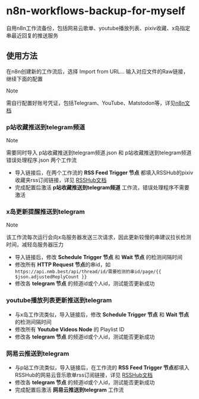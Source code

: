 # n8n-workflows-backup-for-myself

 自用n8n工作流备份，包括网易云歌单、youtube播放列表、pixiv收藏、x岛指定串最近回复的推送服务
 
## 使用方法
在n8n创建新的工作流后，选择 Import from URL... 输入对应文件的Raw链接，继续下面的配置
> [!NOTE]
> 需自行配置好账号凭证，包括Telegram、YouTube、Matstodon等，详见[n8n文档](https://docs.n8n.io/integrations/builtin/credentials/ "n8n文档")

### p站收藏推送到telegram频道
> [!NOTE]
> 需要同时导入 p站收藏推送到telegram频道.json 和 p站收藏推送到telegram频道 错误处理程序.json 两个工作流

- 导入链接后，在两个工作流的 **RSS Feed Trigger 节点** 都填入RSSHub的pixiv收藏夹rss订阅链接，详见 [RSSHub文档](https://docs.rsshub.app/routes/social-media#user-bookmark "RSSHub文档")
- 完成配置后激活 **p站收藏推送到telegram频道** 工作流，错误处理程序不需要激活

### x岛更新提醒推送到telegram
> [!NOTE]
> 该工作流每次运行会向x岛服务器发送三次请求，因此更新较慢的串建议拉长检测时间，减轻岛服务器压力

- 导入链接后，修改 **Schedule Trigger 节点** 和 **Wait 节点** 的检测间隔时间
- 修改所有 **HTTP Request 节点**的串id，如`https://api.nmb.best/api/thread/id/需要检测的串id/page/{{ $json.adjustedReplyCount }}`
- 修改各 **telegram 节点** 的频道id或个人id，测试能否更新成功

### youtube播放列表更新推送到telegram

- 与x岛工作流类似，导入链接后，修改 **Schedule Trigger 节点** 和 **Wait 节点** 的检测间隔时间
- 修改所有 **Youtube Videos Node** 的 Playlist ID
- 修改各 **telegram 节点** 的频道id或个人id，测试能否更新成功

### 网易云推送到telegram

- 与p站工作流类似，导入链接后，在工作流的 **RSS Feed Trigger 节点**都填入RSSHub的网易云音乐歌单rss订阅链接，详见 [RSSHub文档](https://docs.rsshub.app/routes/multimedia#%E7%94%A8%E6%88%B7%E6%AD%8C%E5%8D%95 "RSSHub文档")
- 修改各 **telegram 节点** 的频道id或个人id，测试能否更新成功
- 完成配置后激活 **网易云推送到telegram** 工作流